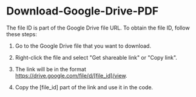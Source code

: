 # Download-Google-Drive-PDF
The file ID is part of the Google Drive file URL. To obtain the file ID, follow these steps:

1. Go to the Google Drive file that you want to download.

2. Right-click the file and select "Get shareable link" or "Copy link".

3. The link will be in the format https://drive.google.com/file/d/[file_id]/view.

4. Copy the [file_id] part of the link and use it in the code.
